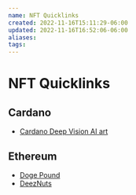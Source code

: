 ```yaml
---
name: NFT Quicklinks
created: 2022-11-16T15:11:29-06:00
updated: 2022-11-16T16:52:06-06:00
aliases: 
tags: 
---
```

# NFT Quicklinks

## Cardano
* [Cardano Deep Vision AI art](https://cnft.io/marketplace.php?s=DEEPVISION)

## Ethereum
* [Doge Pound](https://opensea.io/assets?search[query]=the%20doge%20pound)
* [DeezNuts](https://deeznutz.io)
